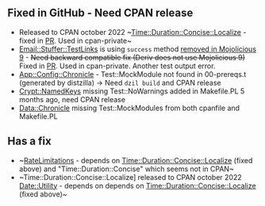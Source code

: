 ## Fixed in GitHub - Need CPAN release
- Released to CPAN october 2022 ~[Time::Duration::Concise::Localize](https://metacpan.org/pod/Time::Duration::Concise::Localize) - fixed in [PR](https://github.com/binary-com/perl-Time-Duration-Concise-Localize/pull/22/files). Used in cpan-private~ 
- [Email::Stuffer::TestLinks](https://github.com/binary-com/perl-Email-Stuffer-TestLinks) is using `success` method [removed in Mojolicious 9](https://github.com/mojolicious/mojo/wiki/Upgrading#mojotransaction-success-removed) - ~~Need backward compatible fix (Deriv does not use Mojolicious 9)~~ Fixed in [PR](https://github.com/binary-com/perl-Email-Stuffer-TestLinks/pull/8/). Used in cpan-private. Another test output error.
- [App::Config::Chronicle](https://metacpan.org/pod/App::Config::Chronicle) - Test::MockModule not found in 00-prereqs.t (generated by distzilla) -> Need `dzil build` and CPAN release
- [Crypt::NamedKeys](https://metacpan.org/pod/Crypt::NamedKeys) missing Test::NoWarnings added in Makefile.PL 5 months ago, need CPAN release
- [Data::Chronicle](https://metacpan.org/pod/Data::Chronicle) missing Test::MockModules from both cpanfile and Makefile.PL

## Has a fix
- ~[RateLimitations](https://metacpan.org/pod/RateLimitations) - depends on [Time::Duration::Concise::Localize](https://metacpan.org/pod/Time::Duration::Concise::Localize) (fixed above) and "Time::Duration::Concise" which seems not in CPAN~
- ~Time::Duration::Concise::Localize] released to CPAN october 2022 [Date::Utility](https://metacpan.org/pod/Date::Utility) - depends on depends on [Time::Duration::Concise::Localize](https://metacpan.org/pod/Time::Duration::Concise::Localize) (fixed above)~
